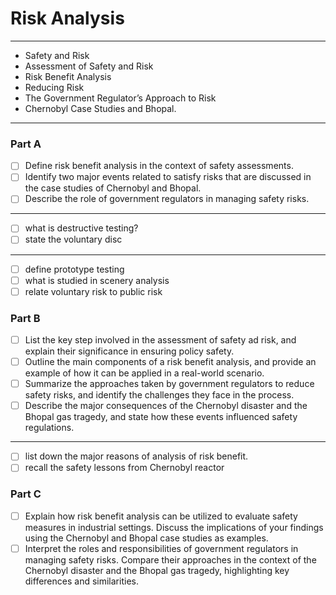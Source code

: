 # Risk Analysis
---
- Safety and Risk
- Assessment of Safety and Risk
- Risk Benefit Analysis
- Reducing Risk
- The Government Regulator’s Approach to Risk
- Chernobyl Case Studies and Bhopal.
---
### Part A
- [ ] Define risk benefit analysis in the context of safety assessments.
- [ ] Identify two major events related to satisfy risks that are discussed in the case studies of Chernobyl and Bhopal.
- [ ] Describe the role of government regulators in managing safety risks.
---
- [ ] what is destructive testing? 
- [ ] state the voluntary disc
---
- [ ] define prototype testing
- [ ] what is studied in scenery analysis
- [ ] relate voluntary risk to public risk

### Part B
- [ ] List the key step involved in the assessment of safety ad risk, and explain their significance in ensuring policy safety.
- [ ] Outline the main components of a risk benefit analysis, and provide an example of how it can be applied in a real-world scenario.
- [ ] Summarize the approaches taken by government regulators to reduce safety risks, and identify the challenges they face in the process.
- [ ] Describe the major consequences of the Chernobyl disaster and the Bhopal gas tragedy, and state how these events influenced safety regulations.
---
- [ ] list down the major reasons of analysis of risk benefit. 
- [ ] recall the safety lessons from Chernobyl reactor

### Part C
- [ ] Explain how risk benefit analysis can be utilized to evaluate safety measures in industrial settings. Discuss the implications of your findings using the Chernobyl and Bhopal case studies as examples.
- [ ] Interpret the roles and responsibilities of government regulators in managing safety risks. Compare their approaches in the context of the Chernobyl disaster and the Bhopal gas tragedy, highlighting key differences and similarities.
